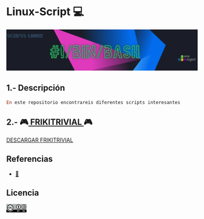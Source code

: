 # Linux-Script 💻
![logoLinux](https://github.com/anasalasro/Linux-Script/blob/main/ImagenesLinux/logoLinux4.png)

## 1.- Descripción

``` ruby
En este repositorio encontrareis diferentes scripts interesantes
```

## 2.- 🎮[ FRIKITRIVIAL ](https://github.com/anasalasro/Linux-Script/blob/main/frikitrivial.md)🎮
[DESCARGAR FRIKITRIVIAL ](https://github.com/anasalasro/Linux-Script/blob/main/FRIKITRIVIAL.sh)
## Referencias

- [ :open_file_folder: ](https://jesusfernandeztoledo.com/introduccion-a-shell-script-relacion-1-ejercicios-resueltos/)  

## Licencia

![Licencia](https://github.com/anasalasro/Linux-Script/blob/main/ImagenesLinux/licencia.png)  
